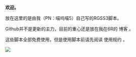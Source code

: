 
<b>欢迎。</b><br>


放在这里的是由我（PN：喵呜喵5）自己写的RGSS3脚本。<br>

Github并不是更新的主力，目前的重心还是放在我在6R的 <a href="http://rm.66rpg.com/?291206" target="_blank" style="text-decoration:none">博客</a> 。<br>

这些脚本全部免费使用，但是使用脚本前请先阅读 <a href="https://github.com/miaowm5/rgss3/blob/master/Licence.md" target="_blank" style="text-decoration:none">使用规约</a> 。<br>

<a href="http://rmproject.lofter.com/hello" target="_blank"><img src="http://ww3.sinaimg.cn/large/c5e47d21gw1eh6kvhzoy2j20b402sdg5.jpg
"></a>
